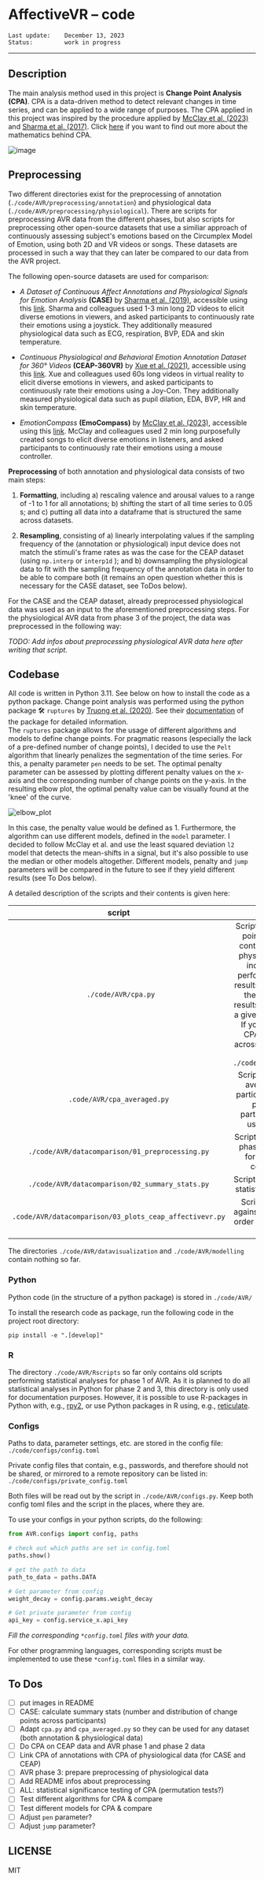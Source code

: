 # AffectiveVR – **code**

    Last update:    December 13, 2023
    Status:         work in progress

***

## Description

The main analysis method used in this project is **Change Point Analysis (CPA)**. CPA is a data-driven method to detect relevant changes in time series, and can be applied to a wide range of purposes. The CPA applied in this project was inspired by the procedure applied by [McClay et al. (2023)](https://www.nature.com/articles/s41467-023-42241-2) and [Sharma et al. (2017)](https://ieeexplore.ieee.org/abstract/document/8105870). Click [here](https://www.jstor.org/stable/23427357?sid=primo) if you want to find out more about the mathematics behind CPA.

![image](./pics/changepoints_V7_arousal_avg.jpg)

## Preprocessing

Two different directories exist for the preprocessing of annotation (`./code/AVR/preprocessing/annotation`) and physiological data (`./code/AVR/preprocessing/physiological`). There are scripts for preprocessing AVR data from the different phases, but also scripts for preprocessing other open-source datasets that use a similiar approach of continuously assessing subject's emotions based on the Circumplex Model of Emotion, using both 2D and VR videos or songs. These datasets are processed in such a way that they can later be compared to our data from the AVR project.

The following open-source datasets are used for comparison:
* *A Dataset of Continuous Affect Annotations and Physiological Signals for Emotion Analysis* **(CASE)** by [Sharma et al. (2019)](https://www.nature.com/articles/s41597-019-0209-0), accessible using this [link](https://springernature.figshare.com/collections/A_dataset_of_continuous_affect_annotations_and_physiological_signals_for_emotion_analysis/4260668). Sharma and colleagues used 1-3 min long 2D videos to elicit diverse emotions in viewers, and asked participants to continuously rate their emotions using a joystick. They additionally measured physiological data such as ECG, respiration, BVP, EDA and skin temperature.

* *Continuous Physiological and Behavioral Emotion Annotation Dataset for 360° Videos* **(CEAP-360VR)** by [Xue et al. (2021)](https://dl.acm.org/doi/10.1145/3411764.3445487), accessible using this [link](https://www.dis.cwi.nl/ceap-360vr-dataset/). Xue and colleagues used 60s long videos in virtual reality to elicit diverse emotions in viewers, and asked participants to continuously rate their emotions using a Joy-Con. They additionally measured physiological data such as pupil dilation, EDA, BVP, HR and skin temperature.

* *EmotionCompass* **(EmoCompass)** by [McClay et al. (2023)](https://www.nature.com/articles/s41467-023-42241-2), accessible using this [link](https://osf.io/s8g5n/). McClay and colleagues used 2 min long purposefully created songs to elicit diverse emotions in listeners, and asked participants to continuously rate their emotions using a mouse controller.

**Preprocessing** of both annotation and physiological data consists of two main steps:

1. **Formatting**, including a) rescaling valence and arousal values to a range of -1 to 1 for all annotations; b) shifting the start of all time series to 0.05 s; and c) putting all data into a dataframe that is structured the same across datasets.

2. **Resampling**, consisting of a) linearly interpolating values if the sampling frequency of the (annotation or physiological) input device does not match the stimuli's frame rates as was the case for the CEAP dataset (using `np.interp` or `interp1d` ); and b) downsampling the physiological data to fit with the sampling frequency of the annotation data in order to be able to compare both (it remains an open question whether this is necessary for the CASE dataset, see ToDos below).

For the CASE and the CEAP dataset, already preprocessed physiological data was used as an input to the aforementioned preprocessing steps. For the physiological AVR data from phase 3 of the project, the data was preprocessed in the following way:

*TODO: Add infos about preprocessing physiological AVR data here after writing that script.*

## Codebase

All code is written in Python 3.11. See below on how to install the code as a python package. Change point analysis was performed using the python package :hammer_and_wrench: `ruptures` by [Truong et al. (2020)](https://linkinghub.elsevier.com/retrieve/pii/S0165168419303494). See their [documentation](https://centre-borelli.github.io/ruptures-docs/) of the package for detailed information.   
The `ruptures` package allows for the usage of different algorithms and models to define change points. For pragmatic reasons (especially the lack of a pre-defined number of change points), I decided to use the `Pelt` algorithm that linearly penalizes the segmentation of the time series. For this, a penalty parameter `pen` needs to be set. The optimal penalty parameter can be assessed by plotting different penalty values on the x-axis and the corresponding number of change points on the y-axis. In the resulting elbow plot, the optimal penalty value can be visually found at the 'knee' of the curve.

![elbow_plot](./pics/elbow_plot.png)

In this case, the penalty value would be defined as 1. Furthermore, the algorithm can use different models, defined in the `model` parameter. I decided to follow McClay et al. and use the least squared deviation `l2` model that detects the mean-shifts in a signal, but it's also possible to use the median or other models altogether. Different models, penalty and `jump` parameters will be compared in the future to see if they yield different results (see To Dos below).

A detailed description of the scripts and their contents is given here:

|               script               |                  contents                   |
| :--------------------------------: | :-----------------------------------------: |
|           `./code/AVR/cpa.py`                 | Script to perform a change point analysis (CPA) on continuous annotation or physiological data. Script includes functions to perform a CPA, to plot the results of a CPA, and to test the significance of the results for participants from a given dataset individually. If you want to perform a CPA for averaged data across participants, use the script `./code/AVR/cpa_averaged.py`|
|       `.code/AVR/cpa_averaged.py`            | Script performs a CPA for averaged data across participants. If you want to perform a CPA for participants individually, use the script `cpa.py`
|`./code/AVR/datacomparison/01_preprocessing.py`| Script to put CEAP and AVR phase 1 data in the same format so they can be compared later on.|
|`./code/AVR/datacomparison/02_summary_stats.py`| Script to calculate summary statistics for CEAP dataset.|
|`.code/AVR/datacomparison/03_plots_ceap_affectivevr.py`| Script to plot CEAP data against AVR phase 1 data in order to be able to compare both datasets. |

The directories `./code/AVR/datavisualization` and `./code/AVR/modelling` contain nothing so far.

### Python

Python code (in the structure of a python package) is stored in `./code/AVR/`

To install the research code as package, run the following code in the project root directory:

```shell
pip install -e ".[develop]"
```

### R

The directory `./code/AVR/Rscripts` so far only contains old scripts performing statistical analyses for phase 1 of AVR. As it is planned to do all statistical analyses in Python for phase 2 and 3, this directory is only used for documentation purposes. However, it is possible to use R-packages in Python with, e.g., [rpy2](https://rpy2.github.io/), or use Python packages in R using, e.g., [reticulate](https://rstudio.github.io/reticulate/).

### Configs

Paths to data, parameter settings, etc. are stored in the config file: `./code/configs/config.toml`

Private config files that contain, e.g., passwords, and therefore should not be shared,
or mirrored to a remote repository can be listed in: `./code/configs/private_config.toml`

Both files will be read out by the script in `./code/AVR/configs.py`.
Keep both config toml files and the script in the places, where they are.

To use your configs in your python scripts, do the following:

```python
from AVR.configs import config, paths

# check out which paths are set in config.toml
paths.show()

# get the path to data
path_to_data = paths.DATA

# Get parameter from config
weight_decay = config.params.weight_decay

# Get private parameter from config
api_key = config.service_x.api_key
```

*Fill the corresponding `*config.toml` files with your data.*

For other programming languages, corresponding scripts must be implemented to use these `*config.toml` files in a similar way.

## To Dos

- [ ] put images in README
- [ ] CASE: calculate summary stats (number and distribution of change points across participants)
- [ ] Adapt `cpa.py` and `cpa_averaged.py` so they can be used for any dataset (both annotation & physiological data)
- [ ] Do CPA on CEAP data and AVR phase 1 and phase 2 data
- [ ] Link CPA of annotations with CPA of physiological data (for CASE and CEAP)
- [ ] AVR phase 3: prepare preprocessing of physiological data
- [ ] Add README infos about preprocessing
- [ ] ALL: statistical significance testing of CPA (permutation tests?)
- [ ] Test different algorithms for CPA & compare
- [ ] Test different models for CPA & compare
- [ ] Adjust `pen` parameter?
- [ ] Adjust `jump` parameter?

## LICENSE

MIT
